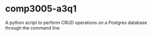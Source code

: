 # comp3005-a3q1
A python script to perform CRUD operations on a Postgres database through the command line
